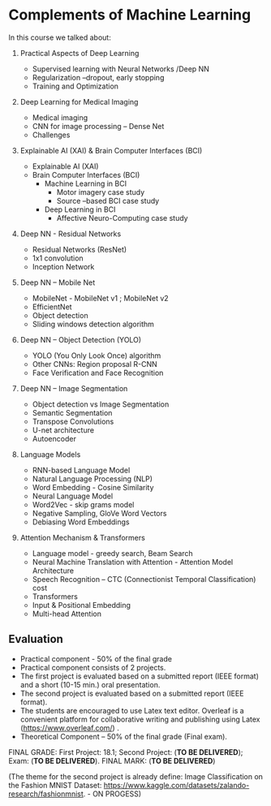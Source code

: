 # Complements of Machine Learning  
  
In this course we talked about:  
  
1. Practical Aspects of Deep Learning  
    - Supervised learning with Neural Networks /Deep NN  
    - Regularization –dropout, early stopping  
    - Training and Optimization  

2. Deep Learning for Medical Imaging
    - Medical imaging
    - CNN for image processing – Dense Net
    - Challenges

3. Explainable AI (XAI) & Brain Computer Interfaces (BCI)  
    - Explainable AI (XAI)  
    - Brain Computer Interfaces (BCI)  
      - Machine Learning in BCI  
        - Motor imagery case study  
        - Source –based BCI case study  
      - Deep Learning in BCI  
        - Affective Neuro-Computing case study

4. Deep NN - Residual Networks
    - Residual Networks (ResNet)
    - 1x1 convolution
    - Inception Network

5. Deep NN – Mobile Net
    - MobileNet - MobileNet v1 ; MobileNet v2
    - EfficientNet
    - Object detection
    - Sliding windows detection algorithm

6. Deep NN – Object Detection (YOLO)
    - YOLO (You Only Look Once) algorithm
    - Other CNNs: Region proposal R-CNN
    - Face Verification and Face Recognition

7. Deep NN – Image Segmentation
    - Object detection vs Image Segmentation
    - Semantic Segmentation
    - Transpose Convolutions
    - U-net architecture
    - Autoencoder

8. Language Models
    - RNN-based Language Model
    - Natural Language Processing (NLP)
    - Word Embedding - Cosine Similarity
    - Neural Language Model
    - Word2Vec - skip grams model
    - Negative Sampling, GloVe Word Vectors
    - Debiasing Word Embeddings

9. Attention Mechanism & Transformers
    - Language model - greedy search, Beam Search
    - Neural Machine Translation with Attention - Attention Model Architecture
    - Speech Recognition – CTC (Connectionist Temporal Classification) cost
    - Transformers
    - Input & Positional Embedding
    - Multi-head Attention

## Evaluation 

- Practical component - 50% of the final grade  
- Practical component consists of 2 projects.
- The first project is evaluated based on a submitted report (IEEE format) and a short (10-15 min.) oral presentation.
- The second project is evaluated based on a submitted report (IEEE format).
- The students are encouraged to use Latex text editor. Overleaf is a convenient platform for collaborative writing and publishing using Latex (https://www.overleaf.com/) .
- Theoretical Component – 50% of the final grade (Final exam).


FINAL GRADE: First Project: 18.1; Second Project: (**TO BE DELIVERED**); Exam: (**TO BE DELIVERED**). FINAL MARK: (**TO BE DELIVERED**)

(The theme for the second project is already define: Image Classification on the Fashion MNIST Dataset: https://www.kaggle.com/datasets/zalando-research/fashionmnist. - ON PROGESS)

